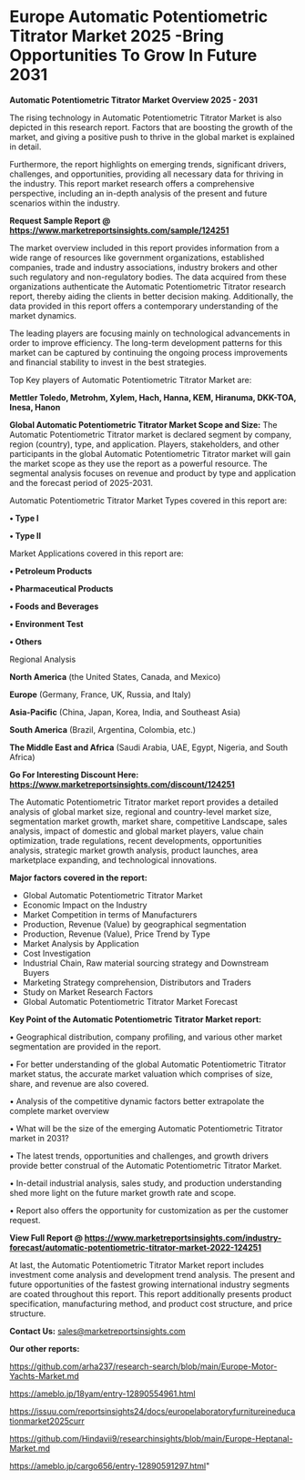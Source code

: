 # Europe Automatic Potentiometric Titrator Market 2025 -Bring Opportunities To Grow In Future 2031

<Strong> Automatic Potentiometric Titrator Market Overview 2025 - 2031</strong>

The rising technology in Automatic Potentiometric Titrator Market is also depicted in this research report. Factors that are boosting the growth of the market, and giving a positive push to thrive in the global market is explained in detail.

Furthermore, the report highlights on emerging trends, significant drivers, challenges, and opportunities, providing all necessary data for thriving in the industry. This report market research offers a comprehensive perspective, including an in-depth analysis of the present and future scenarios within the industry.

<strong>Request Sample Report @ <a href=https://www.marketreportsinsights.com/sample/124251>https://www.marketreportsinsights.com/sample/124251</a></strong>

The market overview included in this report provides information from a wide range of resources like government organizations, established companies, trade and industry associations, industry brokers and other such regulatory and non-regulatory bodies. The data acquired from these organizations authenticate the Automatic Potentiometric Titrator research report, thereby aiding the clients in better decision making. Additionally, the data provided in this report offers a contemporary understanding of the market dynamics.

The leading players are focusing mainly on technological advancements in order to improve efficiency. The long-term development patterns for this market can be captured by continuing the ongoing process improvements and financial stability to invest in the best strategies.

Top Key players of Automatic Potentiometric Titrator Market are:

<strong>Mettler Toledo, Metrohm, Xylem, Hach, Hanna, KEM, Hiranuma, DKK-TOA, Inesa, Hanon</strong>

<strong><b>Global Automatic Potentiometric Titrator Market Scope and Size:</b></strong>
The Automatic Potentiometric Titrator market is declared segment by company, region (country), type, and application. Players, stakeholders, and other participants in the global Automatic Potentiometric Titrator market will gain the market scope as they use the report as a powerful resource. The segmental analysis focuses on revenue and product by type and application and the forecast period of 2025-2031.

Automatic Potentiometric Titrator Market Types covered in this report are:

<strong>• Type I

• Type II</strong>

Market Applications covered in this report are:

<strong>• Petroleum Products

• Pharmaceutical Products

• Foods and Beverages

• Environment Test

• Others</strong> 

Regional Analysis

<strong>North America</strong> (the United States, Canada, and Mexico)

<strong>Europe</strong> (Germany, France, UK, Russia, and Italy)

<strong>Asia-Pacific</strong> (China, Japan, Korea, India, and Southeast Asia)

<strong>South America</strong> (Brazil, Argentina, Colombia, etc.)

<strong>The Middle East and Africa</strong> (Saudi Arabia, UAE, Egypt, Nigeria, and South Africa)

<strong>Go For Interesting Discount Here: <a href=https://www.marketreportsinsights.com/discount/124251>https://www.marketreportsinsights.com/discount/124251</a></strong>

The Automatic Potentiometric Titrator market report provides a detailed analysis of global market size, regional and country-level market size, segmentation market growth, market share, competitive Landscape, sales analysis, impact of domestic and global market players, value chain optimization, trade regulations, recent developments, opportunities analysis, strategic market growth analysis, product launches, area marketplace expanding, and technological innovations.

<strong><b>Major factors covered in the report:</b></strong>
<ul>
  <li>Global Automatic Potentiometric Titrator Market </li>
  <li>Economic Impact on the Industry</li>
  <li>Market Competition in terms of Manufacturers</li>
  <li>Production, Revenue (Value) by geographical segmentation</li>
  <li>Production, Revenue (Value), Price Trend by Type</li>
  <li>Market Analysis by Application</li>
  <li>Cost Investigation</li>
  <li>Industrial Chain, Raw material sourcing strategy and Downstream Buyers</li>
  <li>Marketing Strategy comprehension, Distributors and Traders</li>
  <li>Study on Market Research Factors</li>
  <li>Global Automatic Potentiometric Titrator Market Forecast</li>
</ul>

<strong><b>Key Point of the Automatic Potentiometric Titrator Market report:</b></strong>

• Geographical distribution, company profiling, and various other market segmentation are provided in the report.

• For better understanding of the global Automatic Potentiometric Titrator market status, the accurate market valuation which comprises of size, share, and revenue are also covered.

• Analysis of the competitive dynamic factors better extrapolate the complete market overview

• What will be the size of the emerging Automatic Potentiometric Titrator market in 2031?

• The latest trends, opportunities and challenges, and growth drivers provide better construal of the Automatic Potentiometric Titrator Market.

• In-detail industrial analysis, sales study, and production understanding shed more light on the future market growth rate and scope.

• Report also offers the opportunity for customization as per the customer request.

<strong><b>View Full Report @ <a href=https://www.marketreportsinsights.com/industry-forecast/automatic-potentiometric-titrator-market-2022-124251>https://www.marketreportsinsights.com/industry-forecast/automatic-potentiometric-titrator-market-2022-124251</a></b></strong>


At last, the Automatic Potentiometric Titrator Market report includes investment come analysis and development trend analysis. The present and future opportunities of the fastest growing international industry segments are coated throughout this report. This report additionally presents product specification, manufacturing method, and product cost structure, and price structure.

<strong>Contact Us:</strong>
sales@marketreportsinsights.com

<strong>Our other reports:</strong>

<a href=https://github.com/arha237/research-search/blob/main/Europe-Motor-Yachts-Market.md>https://github.com/arha237/research-search/blob/main/Europe-Motor-Yachts-Market.md</a>

<a href=https://ameblo.jp/18yam/entry-12890554961.html>https://ameblo.jp/18yam/entry-12890554961.html</a>

<a href=https://issuu.com/reportsinsights24/docs/europelaboratoryfurnitureineducationmarket2025curr>https://issuu.com/reportsinsights24/docs/europelaboratoryfurnitureineducationmarket2025curr</a>

<a href=https://github.com/Hindavii9/researchinsights/blob/main/Europe-Heptanal-Market.md>https://github.com/Hindavii9/researchinsights/blob/main/Europe-Heptanal-Market.md</a>

<a href=https://ameblo.jp/cargo656/entry-12890591297.html>https://ameblo.jp/cargo656/entry-12890591297.html</a>"
